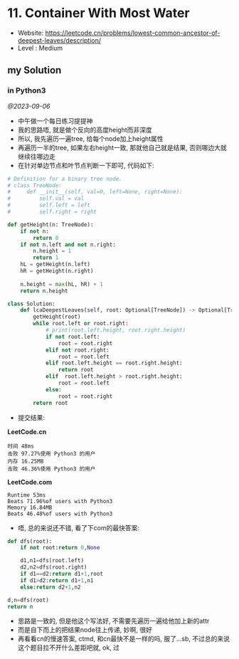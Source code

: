
# 11. Container With Most Water

+ Website: https://leetcode.cn/problems/lowest-common-ancestor-of-deepest-leaves/description/
+ Level : Medium

## my Solution

### in Python3

*@2023-09-06*

+ 中午做一个每日练习提提神
+ 我的思路唔, 就是做个反向的高度height而非深度
+ 所以, 我先遍历一遍tree, 给每个node加上height属性
+ 再遍历一半的tree, 如果左右height一致, 那就他自己就是结果, 否则哪边大就继续往哪边走
+ 在针对单边节点和叶节点判断一下即可, 代码如下:


```python
# Definition for a binary tree node.
# class TreeNode:
#     def __init__(self, val=0, left=None, right=None):
#         self.val = val
#         self.left = left
#         self.right = right

def getHeight(n: TreeNode):
    if not n:
        return 0
    if not n.left and not n.right:
        n.height = 1
        return 1
    hL = getHeight(n.left)
    hR = getHeight(n.right)
    
    n.height = max(hL, hR) + 1
    return n.height

class Solution:
    def lcaDeepestLeaves(self, root: Optional[TreeNode]) -> Optional[TreeNode]:
        getHeight(root)
        while root.left or root.right:
            # print(root.left.height, root.right.height)
            if not root.left:
                root = root.right
            elif not root.right:
                root = root.left
            elif root.left.height == root.right.height:
                return root
            elif  root.left.height > root.right.height:
                root = root.left
            else:
                root = root.right
        return root
```

+ 提交结果:

**LeetCode.cn**
```
时间 48ms
击败 97.27%使用 Python3 的用户
内存 16.25MB
击败 46.36%使用 Python3 的用户
```

**LeetCode.com**
```
Runtime 53ms
Beats 71.96%of users with Python3
Memory 16.84MB
Beats 46.48%of users with Python3
```

+ 唔, 总的来说还不错, 看了下com的最快答案:
```python
def dfs(root):
    if not root:return 0,None

    d1,n1=dfs(root.left)
    d2,n2=dfs(root.right)
    if d1==d2:return d1+1,root
    if d1>d2:return d1+1,n1
    else:return d2+1,n2

d,n=dfs(root)
return n
```
+ 思路是一致的, 但是他这个写法好, 不需要先遍历一遍给他加上新的attr
+ 而是自下而上的把结果node往上传递, 妙啊, 很好
+ 再看看cn的慢速答案, ctmd, 和cn最快不是一样的吗, 服了...sb, 不过总的来说这个题目拉不开什么差距吧就, ok, 过